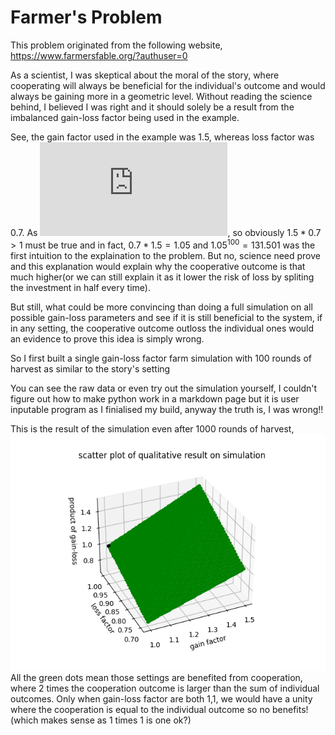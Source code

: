 # Farmer's Problem

This problem originated from the following website, https://www.farmersfable.org/?authuser=0

As a scientist, I was skeptical about the moral of the story, where cooperating will always be beneficial for the individual's outcome and would always be gaining more in a geometric level. Without reading the science behind, I believed I was right and it should solely be a result from the imbalanced gain-loss factor being used in the example.</br>

See, the gain factor used in the example was 1.5, whereas loss factor was 0.7. As ![](http://latex.codecogs.com/gif.latex?1.5%5E%7B-1%7D%3D0.66), so obviously $`1.5*0.7>1`$ must be true and in fact, $`0.7*1.5=1.05`$ and $`1.05^{100}=131.501`$ was the first intuition to the explaination to the problem. But no, science need prove and this explanation would explain why the cooperative outcome is that much higher(or we can still explain it as it lower the risk of loss by spliting the investment in half every time).<br>

But still, what could be more convincing than doing a full simulation on all possible gain-loss parameters and see if it is still beneficial to the system, if in any setting, the cooperative outcome outloss the individual ones would an evidence to prove this idea is simply wrong.<br>

So I first built a single gain-loss factor farm simulation with 100 rounds of harvest as similar to the story's setting

You can see the raw data or even try out the simulation yourself, I couldn't figure out how to make python work in a markdown page but it is user inputable program as I finialised my build, anyway the truth is, I was wrong!!

This is the result of the simulation even after 1000 rounds of harvest,<br>
![simulation_result](Farmer's_Fable\qualitative_result_on_deepscan_simulations_grid.png)
All the green dots mean those settings are benefited from cooperation, where 2 times the cooperation outcome is larger than the sum of individual outcomes. Only when gain-loss factor are both 1,1, we would have a unity where the cooperation is equal to the individual outcome so no benefits!(which makes sense as 1 times 1 is one ok?)